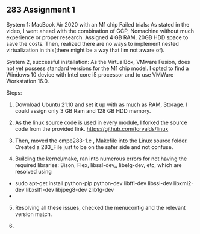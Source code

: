 ## 283 Assignment 1

System 1: MacBook Air 2020 with an M1 chip
Failed trials: As stated in the video, I went ahead with the combination of GCP, Nomachine without much experience or proper research. Assigned 4 GB RAM, 20GB HDD space to save the costs. Then, realized there are no ways to implement nested virtualization in this(there might be a way that I’m not aware of).  

System 2, successful installation: 
As the VirtualBox, VMware Fusion, does not yet possess standard versions for the M1 chip model. I opted to find a Windows 10 device with Intel core i5 processor and to use VMWare Workstation 16.0. 

Steps: 
1. Download Ubuntu 21.10 and set it up with as much as RAM, Storage. I could assign only 3 GB Ram and 128 GB HDD memory. 

2. As the linux source code is used in every module, I forked the source code from the provided link.
https://github.com/torvalds/linux

3. Then, moved the cmpe283-1.c , Makefile into the Linux source folder. Created a 283_File just to be on the safer side and not confuse.

4. Building the kernel/make, ran into numerous errors for not having the required libraries: Bison, Flex, libssl-dev,, libelg-dev, etc, which are resolved using 
 - sudo apt-get install python-pip python-dev libffi-dev libssl-dev libxml2-dev libxslt1-dev libjpeg8-dev zlib1g-dev
 - 

5. Resolving all these issues, checked the menuconfig and the relevant version match.

6. 
